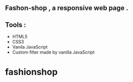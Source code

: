 ## Fashon-shop , a responsive web page .

## Tools :

- HTML5
- CSS3
- Vanila JavaScript
- Custom filter made by vanilla JavaScript

<!-- [Demo](https://russellimtiaz.github.io/fashion-shop/) -->

<!-- ![preview](preview.png) -->
# fashionshop
